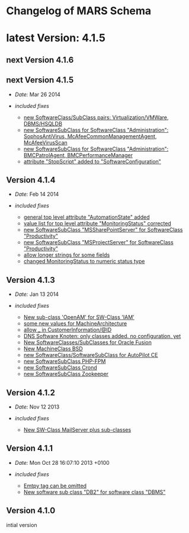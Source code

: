 Changelog of MARS Schema
====

# latest Version: 4.1.5

## next Version 4.1.6

## next Version 4.1.5

- *Date:* Mar 26 2014

- *included fixes*
  + [new SoftwareClass/SubClass pairs: Virtualization/VMWare, DBMS/HSQLDB](../../pull/27)
  + [new SoftwareSubClass for SoftwareClass "Administration": SophosAntiVirus, McAfeeCommonManagementAgent, McAfeeVirusScan](../../issues/28)
  + [new SoftwareSubClass for SoftwareClass "Administration": BMCPatrolAgent, BMCPerformanceManager](../../issues/29)
  + [attribute "StopScript" added to "SoftwareConfiguration"](../../pull/32)

## Version 4.1.4

- *Date:* Feb 14 2014

- *included fixes*
  + [general top level attribute "AutomationState" added](../../pull/25)
  + [value list for top level attribute "MonitoringStatus" corrected](../../pull/26)
  + [new SoftwareSubClass "MSSharePointServer" for SoftwareClass "Productivity"](../../issues/24)
  + [new SoftwareSubClass "MSProjectServer" for SoftwareClass "Productivity"](../../issues/22)
  + [allow longer strings for some fields](../../pull/21)
  + [changed MonitoringStatus to numeric status type](../../pull/26)

## Version 4.1.3

- *Date:* Jan 13 2014

- *included fixes*
  + [New sub-class 'OpenAM' for SW-Class 'IAM'](../../issues/5)
  + [some new values for MachineArchitecture](../../issues/8)
  + [allow _ in CustomerInformation/@ID](../../pull/10)
  + [DNS Software Knoten: only classes added. no configuration, yet](../../issues/3)
  + [New SoftwareClasses/SubClasses for Oracle Fusion](../../issues/11)
  + [New MachineClass BSD](../../issues/12)
  + [new SoftwareClass/SoftwareSubClass for AutoPilot CE](../../issues/13)
  + [new SoftwareSubClass PHP-FPM](../../pull/15)
  + [new SoftwareSubClass Crond](../../pull/18)
  + [new SoftwareSubClass Zookeeper](../../pull/19)


## Version 4.1.2

- *Date:* Nov 12 2013

- *included fixes*
  + [New SW-Class MailServer plus sub-classes](../../issues/2)

## Version 4.1.1

- *Date:* Mon Oct 28 16:07:10 2013 +0100

- *included fixes*

  + [Emtpy <Dependencies> tag can be omitted](../../pull/1)
  + [New software sub class "DB2" for software class "DBMS"](../../pull/1)


## Version 4.1.0

intial version


